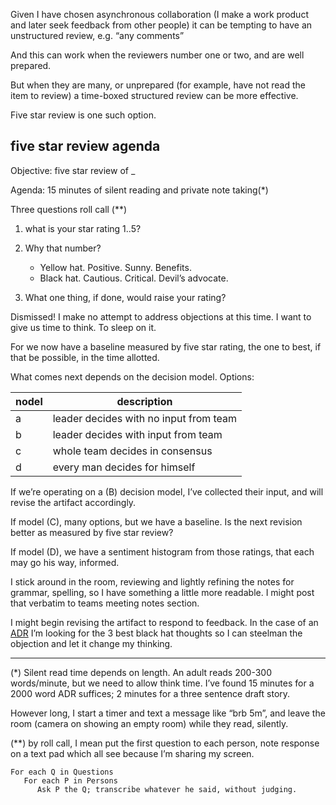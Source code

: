 Given I have chosen asynchronous collaboration (I make a work product and later seek feedback from other people) it can be tempting to have an unstructured review, e.g. “any comments”

And this can work when the reviewers number one or two, and are well prepared. 

But when they are many, or unprepared (for example, have not read the item to review) a time-boxed structured review can be more effective.

Five star review is one such option.


## five star review agenda
Objective: five star review of _

Agenda: 15 minutes of silent reading and private note taking(*)

Three questions roll call (**)
1. what is your star rating 1..5?
2. Why that number?
   -    Yellow hat. Positive. Sunny. Benefits.
   - Black hat. Cautious. Critical. Devil’s advocate.

3. What one thing, if done, would raise your rating?

Dismissed!  I make no attempt to address objections at this time. I want to give us time to think. To sleep on it.

For we now have a baseline measured by five star rating, the one to best, if that be possible, in the time allotted.


What comes next depends on the decision model. Options:

|nodel|description|
|---|---|
|a|leader decides with no input from team
|b|leader decides with input from team
|c|whole team decides in consensus
|d|every man decides for himself 


If we’re operating on a (B) decision model, I’ve collected their input, and will revise the artifact accordingly.

If model (C), many options, but we have a baseline. Is the next revision better as measured by five star review? 

If model (D), we have a sentiment histogram from those ratings, that each may go his way, informed.


 I stick around in the room, reviewing and lightly refining the notes for grammar, spelling, so I have something a little more readable. I might post that verbatim to teams meeting notes section.

I might begin revising the artifact to respond to feedback. In the case of an [ADR](https://cognitect.com/blog/2011/11/15/documenting-architecture-decisions.html) I’m looking for the 3 best black hat thoughts so I can steelman the objection and let it change my thinking.


----
(*) Silent read time depends on length. An adult reads 200-300 words/minute, but we need to allow think time. I’ve found 15 minutes for a 2000 word ADR suffices; 2 minutes for a three sentence draft story. 

However long, I start a timer and text a message like “brb 5m”, and leave the room (camera on showing an empty room) while they read, silently.

(**) by roll call, I mean put the first question to each person, note response on a text pad which all see because I’m sharing my screen.

```
For each Q in Questions
   For each P in Persons
      Ask P the Q; transcribe whatever he said, without judging. 
```




